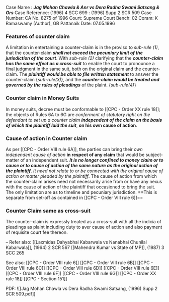 Case Name : ***Jag Mohan Chawla & Anr vs Dera Radha Swami Satsang & Ors***
Case Reference: (1996) 4 SCC 699 : (1996) Supp 2 SCR 509
Case Number: CA No. 8275 of 1996
Court: Supreme Court
Bench: 02
Coram: K Ramaswamy (Author), GB Pattanaik
Date: 07.05.1996

### Features of counter claim
A limitation in entertaining a counter-claim is in the proviso to *sub-rule (1)*, that the counter-claim ***shall not exceed the pecuniary limit of the jurisdiction of the court***.
	With *sub-rule (2)*  clarifying that the ***counter-claim has the same effect as a cross-suit*** to enable the court to pronounce a final judgment in the same suit, both on the original claim and the counter-claim.
	The ***plaintiff would be able to file written statement*** to answer the counter-claim {*sub-rule(3)*}, and
	the ***counter-claim would be treated and governed by the rules of pleadings*** of the plaint. {*sub-rule(4)*}

### Counter claim in Money Suits
In money suits, decree must be conformable to [[CPC - Order XX rule 18]]; the objects of Rules 6A to 6G are *conferment of statutory right on the defendant to set up a counter claim* ***independent of the claim on the basis of which the plaintiff laid the suit***, **on his own cause of action**.

### Cause of action in Counter claim

As per [[CPC - Order VIII rule 6A]], the parties can bring their *own independent cause of action* **in respect of any claim** that would be subject-matter of an independent suit. ***It is no longer confined to money claim or to cause or to cause of action of the same nature as the original action of the plaintiff***. *It need not relate to or be connected with the original cause of action or matter pleaded by the plaintiff*. The cause of action from which the counter-claim arises need not necessarily arise from or have any nexus with the cause of action of the plaintiff that occasioned to bring the suit. The only limitation are as to timeline and pecuniary jurisdiction. 
==This is separate from set-off as contained in [[CPC - Order VIII rule 6]]==

### Counter Claim same as cross-suit

The counter-claim is expressly treated as a cross-suit with all the indicia of pleadings as plaint including duty to aver cause of action and also payment of requisite court fee thereon.

–
Refer also:
[[Laxmidas Dahyabhai Kabarwala vs Nanabhai Chunilal Kabarwala]], (1964) 2 SCR 567
[[Mahendra Kumar vs State of MP]], (1987) 3 SCC 265

See also:
[[CPC - Order VIII rule 6]]
[[CPC - Order VIII rule 6B]]
[[CPC - Order VIII rule 6C]]
[[CPC - Order VIII rule 6D]]
[[CPC - Order VIII rule 6E]]
[[CPC - Order VIII rule 6F]]
[[CPC - Order VIII rule 6G]]
[[CPC - Order XX rule 18]]
[[CPC - Section 151]]

PDF: 
![[Jag Mohan Chawla vs Dera Radha Swami Satsang, (1996) Supp 2 SCR 509.pdf]]
